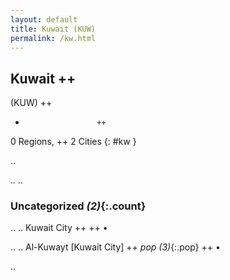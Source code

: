 ```yaml
---
layout: default
title: Kuwait (KUW)
permalink: /kw.html
---
```



## Kuwait   ++
(KUW)  ++
-                     ++
0 Regions, ++
2 Cities
{: #kw }

.. 




.. 
.. 


### Uncategorized _(2)_{:.count}


..
..
Kuwait City  ++
 ++
•

..
..
Al-Kuwayt [Kuwait City]  ++
 _pop (3)_{:.pop} ++
•




.. 
 
